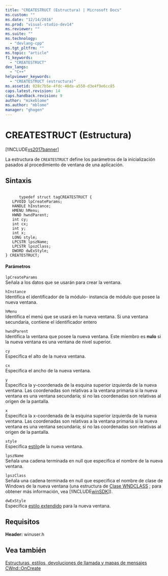 ```yaml
---
title: "CREATESTRUCT (Estructura) | Microsoft Docs"
ms.custom: ""
ms.date: "12/14/2016"
ms.prod: "visual-studio-dev14"
ms.reviewer: ""
ms.suite: ""
ms.technology: 
  - "devlang-cpp"
ms.tgt_pltfrm: ""
ms.topic: "article"
f1_keywords: 
  - "CREATESTRUCT"
dev_langs: 
  - "C++"
helpviewer_keywords: 
  - "CREATESTRUCT (estructura)"
ms.assetid: 028c7b5e-4fdc-48da-a550-d3e4f9e6cc85
caps.latest.revision: 14
caps.handback.revision: 9
author: "mikeblome"
ms.author: "mblome"
manager: "ghogen"
---
```

# CREATESTRUCT (Estructura)
[!INCLUDE[vs2017banner](../../assembler/inline/includes/vs2017banner.md)]

La estructura de `CREATESTRUCT` define los parámetros de la inicialización pasados al procedimiento de ventana de una aplicación.  
  
## Sintaxis  
  
```  
  
      typedef struct tagCREATESTRUCT {  
   LPVOID lpCreateParams;  
   HANDLE hInstance;  
   HMENU hMenu;  
   HWND hwndParent;  
   int cy;  
   int cx;  
   int y;  
   int x;  
   LONG style;  
   LPCSTR lpszName;  
   LPCSTR lpszClass;  
   DWORD dwExStyle;  
} CREATESTRUCT;  
```  
  
#### Parámetros  
 `lpCreateParams`  
 Señala a los datos que se usarán para crear la ventana.  
  
 `hInstance`  
 Identifica el identificador de la módulo\- instancia de módulo que posee la nueva ventana.  
  
 `hMenu`  
 Identifica el menú que se usará en la nueva ventana.  Si una ventana secundaria, contiene el identificador entero  
  
 `hwndParent`  
 Identifica la ventana que posee la nueva ventana.  Este miembro es **nulo** si la nueva ventana es una ventana de nivel superior.  
  
 `cy`  
 Especifica el alto de la nueva ventana.  
  
 `cx`  
 Especifica el ancho de la nueva ventana.  
  
 `y`  
 Especifica la y\-coordenada de la esquina superior izquierda de la nueva ventana.  Las coordenadas son relativas a la ventana primaria si la nueva ventana es una ventana secundaria; si no las coordenadas son relativas al origen de la pantalla.  
  
 `x`  
 Especifica la x\-coordenada de la esquina superior izquierda de la nueva ventana.  Las coordenadas son relativas a la ventana primaria si la nueva ventana es una ventana secundaria; si no las coordenadas son relativas al origen de la pantalla.  
  
 `style`  
 Especifica [estilo](../../mfc/reference/styles-used-by-mfc.md)de la nueva ventana.  
  
 `lpszName`  
 Señala una cadena terminada en null que especifica el nombre de la nueva ventana.  
  
 `lpszClass`  
 Señala una cadena terminada en null que especifica el nombre de clase de Windows de la nueva ventana \(una estructura de [Clase WNDCLASS](http://msdn.microsoft.com/library/windows/desktop/ms633576) ; para obtener más información, vea [!INCLUDE[winSDK](../../atl/includes/winsdk_md.md)]\).  
  
 `dwExStyle`  
 Especifica [estilo extendido](../../mfc/reference/extended-window-styles.md) para la nueva ventana.  
  
## Requisitos  
 **Header:** winuser.h  
  
## Vea también  
 [Estructuras, estilos, devoluciones de llamada y mapas de mensajes](../../mfc/reference/structures-styles-callbacks-and-message-maps.md)   
 [CWnd::OnCreate](../Topic/CWnd::OnCreate.md)